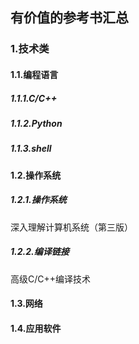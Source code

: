 ## 有价值的参考书汇总

### 1.技术类

#### 1.1.编程语言

##### 1.1.1.C/C++


##### 1.1.2.Python


##### 1.1.3.shell

#### 1.2.操作系统

##### 1.2.1.操作系统

深入理解计算机系统（第三版）

##### 1.2.2.编译链接

高级C/C++编译技术

#### 1.3.网络

#### 1.4.应用软件
